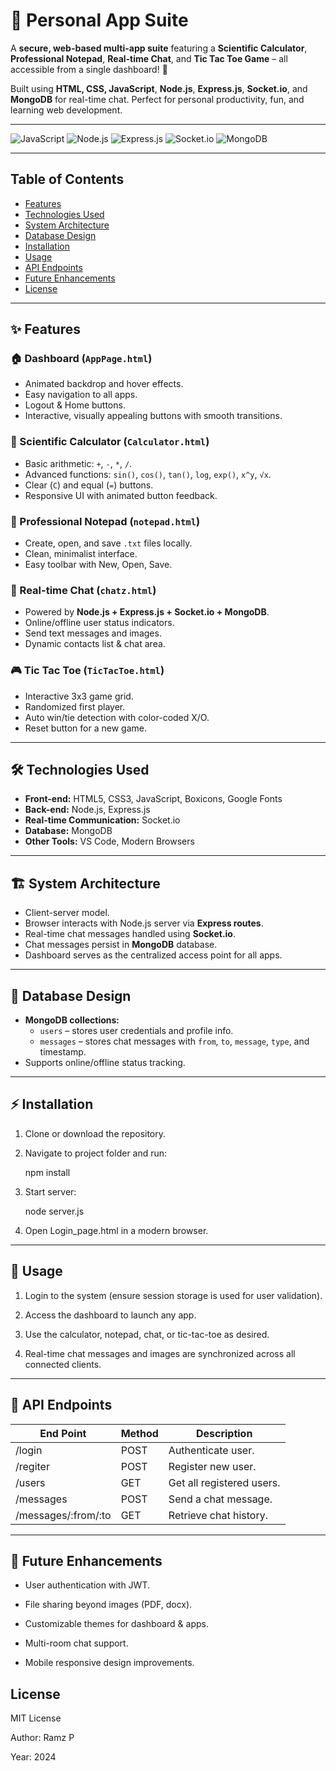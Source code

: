 # 🚀 Personal App Suite


A **secure, web-based multi-app suite** featuring a **Scientific Calculator**, **Professional Notepad**, **Real-time Chat**, and **Tic Tac Toe Game** – all accessible from a single dashboard! 🎯  

Built using **HTML, CSS, JavaScript**, **Node.js**, **Express.js**, **Socket.io**, and **MongoDB** for real-time chat. Perfect for personal productivity, fun, and learning web development.

---

![JavaScript](https://img.shields.io/badge/JavaScript-F7DF1E?style=flat&logo=javascript&logoColor=black)
![Node.js](https://img.shields.io/badge/Node.js-339933?style=flat&logo=node.js&logoColor=white)
![Express.js](https://img.shields.io/badge/Express.js-000000?style=flat&logo=express&logoColor=white)
![Socket.io](https://img.shields.io/badge/Socket.io-010101?style=flat&logo=socket.io&logoColor=white)
![MongoDB](https://img.shields.io/badge/MongoDB-47A248?style=flat&logo=mongodb&logoColor=white)

---

## Table of Contents

- [Features](#features)  
- [Technologies Used](#technologies-used)  
- [System Architecture](#system-architecture)  
- [Database Design](#database-design)  
- [Installation](#installation)  
- [Usage](#usage)  
- [API Endpoints](#api-endpoints)  
- [Future Enhancements](#future-enhancements)  
- [License](#license)  

---

## ✨ Features

### 🏠 Dashboard (`AppPage.html`)
- Animated backdrop and hover effects.  
- Easy navigation to all apps.  
- Logout & Home buttons.  
- Interactive, visually appealing buttons with smooth transitions.  

### 🧮 Scientific Calculator (`Calculator.html`)
- Basic arithmetic: `+`, `-`, `*`, `/`.  
- Advanced functions: `sin()`, `cos()`, `tan()`, `log`, `exp()`, `x^y`, `√x`.  
- Clear (`C`) and equal (`=`) buttons.  
- Responsive UI with animated button feedback.  

### 📝 Professional Notepad (`notepad.html`)
- Create, open, and save `.txt` files locally.  
- Clean, minimalist interface.  
- Easy toolbar with New, Open, Save.  

### 💬 Real-time Chat (`chatz.html`)
- Powered by **Node.js + Express.js + Socket.io + MongoDB**.  
- Online/offline user status indicators.  
- Send text messages and images.  
- Dynamic contacts list & chat area.  

### 🎮 Tic Tac Toe (`TicTacToe.html`)
- Interactive 3x3 game grid.  
- Randomized first player.  
- Auto win/tie detection with color-coded X/O.  
- Reset button for a new game.  

---

## 🛠 Technologies Used
- **Front-end:** HTML5, CSS3, JavaScript, Boxicons, Google Fonts  
- **Back-end:** Node.js, Express.js  
- **Real-time Communication:** Socket.io  
- **Database:** MongoDB  
- **Other Tools:** VS Code, Modern Browsers  

---

## 🏗 System Architecture
- Client-server model.  
- Browser interacts with Node.js server via **Express routes**.  
- Real-time chat messages handled using **Socket.io**.  
- Chat messages persist in **MongoDB** database.  
- Dashboard serves as the centralized access point for all apps.  

---

## 💾 Database Design
- **MongoDB collections:**  
  - `users` – stores user credentials and profile info.  
  - `messages` – stores chat messages with `from`, `to`, `message`, `type`, and timestamp.  
- Supports online/offline status tracking.  

---

## ⚡ Installation
1. Clone or download the repository.

2. Navigate to project folder and run:
   
   npm install

3. Start server:

   node server.js

4. Open Login_page.html in a modern browser.

---

## 🚀 Usage

1. Login to the system (ensure session storage is used for user validation).

2. Access the dashboard to launch any app.

3. Use the calculator, notepad, chat, or tic-tac-toe as desired.

4. Real-time chat messages and images are synchronized across all connected clients.

---

## 🔗 API Endpoints

| End Point            | Method   | Description                     |
|----------------------|----------|---------------------------------|
| /login               |  POST    | Authenticate user.              |
| /regiter             |  POST    | Register new user.              |
| /users               |  GET     | Get all registered users.       |
| /messages            |  POST    | Send a chat message.            |
| /messages/:from/:to  |  GET     | Retrieve chat history.          |

---

## 🌟 Future Enhancements

- User authentication with JWT.

- File sharing beyond images (PDF, docx).

- Customizable themes for dashboard & apps.

- Multi-room chat support.

- Mobile responsive design improvements.

## License

MIT License

Author: Ramz P

Year: 2024
